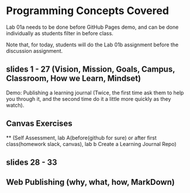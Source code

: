 # Programming Concepts Covered

Lab 01a needs to be done before GitHub Pages demo, and can be done individually
 as students filter in before class.

Note that, for today, students will do the Lab 01b assignment before 
the discussion assignment.

## slides 1 - 27 (Vision, Mission, Goals, Campus, Classroom, How we Learn, Mindset)

Demo: Publishing a learning journal (Twice, the first time ask them to help
 you through it, and the second time do it a little more quickly as they watch).

## Canvas Exercises

** (Self Assessment, lab A(before(github for sure) or after first
 class(homework slack, canvas), lab b Create a Learning Journal Repo)

## slides 28 - 33

## Web Publishing (why, what, how, MarkDown)
